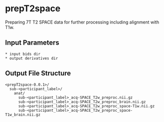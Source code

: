 # prepT2space

Preparing 7T T2 SPACE data for further processing including alignment with T1w.

## Input Parameters
```
* input bids dir
* output derivatives dir
```

## Output File Structure
```
<prepT2space-0.0.1>/
  sub-<participant_label>/
    anat/
      sub-<participant_label>_acq-SPACE_T2w_preproc.nii.gz
      sub-<participant_label>_acq-SPACE_T2w_preproc_brain.nii.gz
      sub-<participant_label>_acq-SPACE_T2w_preproc_space-T1w.nii.gz
      sub-<participant_label>_acq-SPACE_T2w_preproc_space-T1w_brain.nii.gz
```
